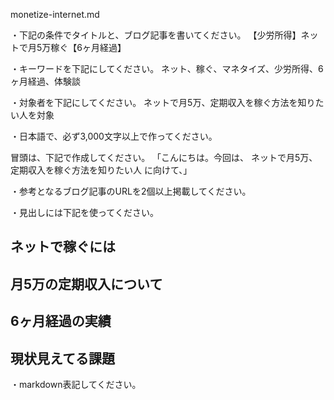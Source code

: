 monetize-internet.md

・下記の条件でタイトルと、ブログ記事を書いてください。
【少労所得】ネットで月5万稼ぐ【6ヶ月経過】

・キーワードを下記にしてください。
ネット、稼ぐ、マネタイズ、少労所得、6ヶ月経過、体験談

・対象者を下記にしてください。
  ネットで月5万、定期収入を稼ぐ方法を知りたい人を対象


・日本語で、必ず3,000文字以上で作ってください。

冒頭は、下記で作成してください。
「こんにちは。今回は、
ネットで月5万、定期収入を稼ぐ方法を知りたい人
に向けて、」

・参考となるブログ記事のURLを2個以上掲載してください。

・見出しには下記を使ってください。
## ネットで稼ぐには
## 月5万の定期収入について 
## 6ヶ月経過の実績
## 現状見えてる課題



・markdown表記してください。

